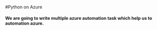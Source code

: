#Python on Azure
#### We are going to write multiple azure automation task which help us to automation azure.
